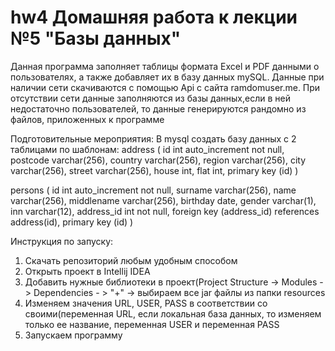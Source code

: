 # hw4 Домашняя работа к лекции №5 "Базы данных"
Данная программа заполняет таблицы формата Excel и PDF данными о пользователях, а также добавляет их в базу данных mySQL. 
Данные при наличии сети скачиваются с помощью Api с сайта ramdomuser.me. При отсутствии сети данные заполняются из базы данных,если в ней
недостаточно пользователей, то данные генерируются рандомно из файлов, приложенных к программе

Подготовительные мероприятия:
В mysql создать базу данных с 2 таблицами по шаблонам:
address ( id int auto_increment not null, postcode varchar(256), country varchar(256), region varchar(256), city varchar(256), street varchar(256), house int, flat int, primary key (id) )

persons ( id int auto_increment not null, surname varchar(256), name varchar(256), middlename varchar(256), birthday date, gender varchar(1), inn varchar(12), address_id int not null, foreign key (address_id) references address(id), primary key (id) )

Инструкция по запуску:
1. Скачать репозиторий любым удобным способом
2. Открыть проект в Intellij IDEA
3. Добавить нужные библиотеки в проект(Project Structure -> Modules -> Dependencies - > "+" -> выбираем все jar файлы из папки resources
4. Изменяем значения URL, USER, PASS в соответствии со своими(переменная URL, если локальная база данных, то изменяем только ее название,
переменная USER и переменная PASS
5. Запускаем программу
